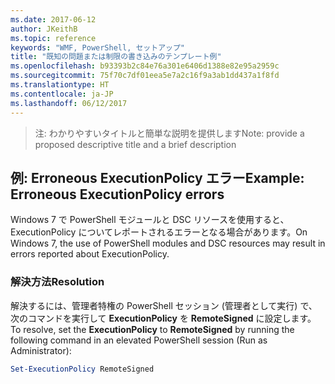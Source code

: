 ```yaml
---
ms.date: 2017-06-12
author: JKeithB
ms.topic: reference
keywords: "WMF, PowerShell, セットアップ"
title: "既知の問題または制限の書き込みのテンプレート例"
ms.openlocfilehash: b93393b2c84e76a301e6406d1388e82e95a2959c
ms.sourcegitcommit: 75f70c7df01eea5e7a2c16f9a3ab1dd437a1f8fd
ms.translationtype: HT
ms.contentlocale: ja-JP
ms.lasthandoff: 06/12/2017
---
```

><span data-ttu-id="5bfe8-103">注: わかりやすいタイトルと簡単な説明を提供します</span><span class="sxs-lookup"><span data-stu-id="5bfe8-103">Note: provide a proposed descriptive title and a brief description</span></span>

## <a name="example-erroneous-executionpolicy-errors"></a><span data-ttu-id="5bfe8-104">例: Erroneous ExecutionPolicy エラー</span><span class="sxs-lookup"><span data-stu-id="5bfe8-104">Example: Erroneous ExecutionPolicy errors</span></span> ##
<span data-ttu-id="5bfe8-105">Windows 7 で PowerShell モジュールと DSC リソースを使用すると、ExecutionPolicy についてレポートされるエラーとなる場合があります。</span><span class="sxs-lookup"><span data-stu-id="5bfe8-105">On Windows 7, the use of PowerShell modules and DSC resources may result in errors reported about ExecutionPolicy.</span></span>

### <a name="resolution"></a><span data-ttu-id="5bfe8-106">解決方法</span><span class="sxs-lookup"><span data-stu-id="5bfe8-106">Resolution</span></span>

<span data-ttu-id="5bfe8-107">解決するには、管理者特権の PowerShell セッション (管理者として実行) で、次のコマンドを実行して **ExecutionPolicy** を **RemoteSigned** に設定します。</span><span class="sxs-lookup"><span data-stu-id="5bfe8-107">To resolve, set the **ExecutionPolicy** to **RemoteSigned** by running the following command in an elevated PowerShell session (Run as Administrator):</span></span>

```powershell
Set-ExecutionPolicy RemoteSigned
```

